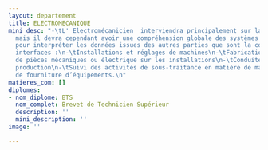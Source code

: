 ```yaml
---
layout: departement
title: ELECTROMECANIQUE
mini_desc: "-\tL' Electromécanicien  interviendra principalement sur la partie opérative,
  mais il devra cependant avoir une compréhension globale des systèmes automatisés
  pour interpréter les données issues des autres parties que sont la commande et les
  interfaces :\n-\tInstallations et réglages de machines\n-\tFabrication et/ou montage
  de pièces mécaniques ou électrique sur les installations\n-\tConduite de ligne de
  production\n-\tSuivi des activités de sous-traitance en matière de maintenance et
  de fourniture d’équipements.\n"
matieres_com: []
diplomes:
- nom_diplome: BTS
  nom_complet: Brevet de Technicien Supérieur
  description: ''
  mini_description: ''
image: ''

---
```

